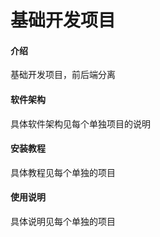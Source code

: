 # 基础开发项目

#### 介绍
基础开发项目，前后端分离

#### 软件架构
具体软件架构见每个单独项目的说明


#### 安装教程

具体教程见每个单独的项目

#### 使用说明

具体说明见每个单独的项目

